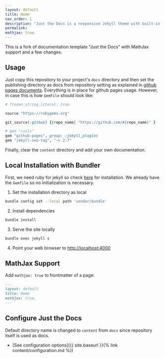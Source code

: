 ```yaml
---
layout: default
title: Home
nav_order: 1
description: "Just the Docs is a responsive Jekyll theme with built-in search that is easily customizable and hosted on GitHub Pages."
permalink:
mathjax: true.
---
```


This is a fork of documentation template "Just the Docs" with MathJax support and a few changes.

## Usage

Just copy this repository to your project's `docs` directory and then set the publishing directory as docs from repository setting as explained in [github pages documents](https://docs.github.com/en/pages/getting-started-with-github-pages/configuring-a-publishing-source-for-your-github-pages-site). Everything is in place for github pages usage. However, in case this is how `GemFile` should look like:

```ruby
# frozen_string_literal: true

source "https://rubygems.org"

git_source(:github) {|repo_name| "https://github.com/#{repo_name}" }

# gem "rails"
gem "github-pages", group: :jekyll_plugins
gem "jekyll-seo-tag", "~> 2.7"
```

Finally, clear the `content` directory and add your own documentation. 

## Local Installation with Bundler

First, we need ruby for jekyll so check [here](https://jekyllrb.com/docs/installation/) for installation. We already have the `Gemfile` so no initialization is necessary.

1. Set the installation directory as local
```bash
bundle config set --local path 'vendor/bundle'
```
2. Install dependencies
```bash
bundle install
```
3. Serve the site locally
```bash
bundle exec jekyll s
```
4. Point your web browser to [http://localhost:4000](http://localhost:4000)

## MathJax Support

Add `mathjax: true` to frontmatter of a page:
```markdown
---
layout: default
title: Home
mathjax: true.
---
```

## Configure Just the Docs

Default directory name is changed to `content` from `docs` since repository itself is used as docs.
- [See configuration options]({{ site.baseurl }}{% link content/configuration.md %})




